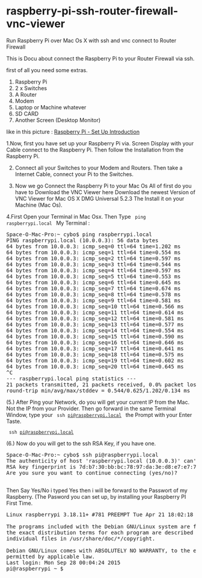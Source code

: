 # raspberry-pi-ssh-router-firewall-vnc-viewer
Run Raspberry Pi over Mac Os X with ssh and vnc connect to Router Firewall


This is Docu about connect the Raspberry Pi to your Router Firewall via ssh. 


first of all you need some extras. 

1. Raspberry Pi 
2. 2 x Switches 
3. A Router
4. Modem
5. Laptop or Machine whatever
6. SD CARD
7. Another Screen (Desktop Monitor)

like in this picture : <a href="https://instagram.com/p/8FvYS6zgnO/">Raspberry Pi - Set Up Introduction</a> 



1.Now, first you have set up your Raspberry Pi via. Screen Display with your Cable connect to the Raspberry Pi. 
Then follow the Installation from the Raspberry Pi. 

2. Connect all your Switches to your Modem and Routers. Then take a Internet Cable, connect your Pi to the Switches. 

3. Now we go Connect the Raspberry Pi to your Mac Os
All of first do you have to Download the VNC Viewer here Download the newest Version of VNC Viewer for Mac OS X DMG Universal 5.2.3 The Install it on your Machine (Mac Os).

4.First Open your Terminal in Mac Osx. Then Type <code> ping raspberrypi.local </code> 
My Terminal : 

<pre>
Space-O-Mac-Pro:~ cybo$ ping raspberrypi.local
PING raspberrypi.local (10.0.0.3): 56 data bytes
64 bytes from 10.0.0.3: icmp_seq=0 ttl=64 time=1.202 ms
64 bytes from 10.0.0.3: icmp_seq=1 ttl=64 time=0.554 ms
64 bytes from 10.0.0.3: icmp_seq=2 ttl=64 time=0.597 ms
64 bytes from 10.0.0.3: icmp_seq=3 ttl=64 time=0.544 ms
64 bytes from 10.0.0.3: icmp_seq=4 ttl=64 time=0.597 ms
64 bytes from 10.0.0.3: icmp_seq=5 ttl=64 time=0.553 ms
64 bytes from 10.0.0.3: icmp_seq=6 ttl=64 time=0.645 ms
64 bytes from 10.0.0.3: icmp_seq=7 ttl=64 time=0.674 ms
64 bytes from 10.0.0.3: icmp_seq=8 ttl=64 time=0.578 ms
64 bytes from 10.0.0.3: icmp_seq=9 ttl=64 time=0.581 ms
64 bytes from 10.0.0.3: icmp_seq=10 ttl=64 time=0.566 ms
64 bytes from 10.0.0.3: icmp_seq=11 ttl=64 time=0.614 ms
64 bytes from 10.0.0.3: icmp_seq=12 ttl=64 time=0.581 ms
64 bytes from 10.0.0.3: icmp_seq=13 ttl=64 time=0.577 ms
64 bytes from 10.0.0.3: icmp_seq=14 ttl=64 time=0.554 ms
64 bytes from 10.0.0.3: icmp_seq=15 ttl=64 time=0.590 ms
64 bytes from 10.0.0.3: icmp_seq=16 ttl=64 time=0.646 ms
64 bytes from 10.0.0.3: icmp_seq=17 ttl=64 time=0.641 ms
64 bytes from 10.0.0.3: icmp_seq=18 ttl=64 time=0.575 ms
64 bytes from 10.0.0.3: icmp_seq=19 ttl=64 time=0.602 ms
64 bytes from 10.0.0.3: icmp_seq=20 ttl=64 time=0.645 ms
^C
--- raspberrypi.local ping statistics ---
21 packets transmitted, 21 packets received, 0.0% packet loss
round-trip min/avg/max/stddev = 0.544/0.625/1.202/0.134 ms
</pre>



 (5.) After Ping your Network, do you will get your current IP from the Mac. Not the IP from your Provider. Then go forward in the same Terminal Window, type your <code> ssh pi@raspberrypi.local </code> the Prompt with your Enter Taste.
 
 <code> ssh pi@raspberrypi.local </code> 
 
 
 (6.) Now do you will get to the ssh RSA Key, if you have one.


<pre>
Space-O-Mac-Pro:~ cybo$ ssh pi@raspberrypi.local
The authenticity of host 'raspberrypi.local (10.0.0.3)' can't be established.
RSA key fingerprint is 7d:b7:30:bb:bc:78:97:da:3e:d8:e7:e7:7f:e4:a6:04.
Are you sure you want to continue connecting (yes/no)?
 </pre>


Then Say Yes/No i typed Yes then i will be forward to the Passwort of my Raspberry. (The Pasword you can set up, by installing your Raspberry PI First Time.



<pre>
Linux raspberrypi 3.18.11+ #781 PREEMPT Tue Apr 21 18:02:18 BST 2015 armv6l

The programs included with the Debian GNU/Linux system are free software;
the exact distribution terms for each program are described in the
individual files in /usr/share/doc/*/copyright.

Debian GNU/Linux comes with ABSOLUTELY NO WARRANTY, to the extent
permitted by applicable law.
Last login: Mon Sep 28 00:04:24 2015
pi@raspberrypi ~ $
</pre>
